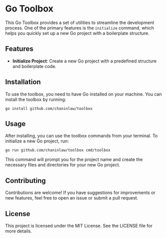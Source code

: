 # Go Toolbox

This Go Toolbox provides a set of utilities to streamline the development process. One of the primary features is the `initialize` command, which helps you quickly set up a new Go project with a boilerplate structure.

## Features

- **Initialize Project**: Create a new Go project with a predefined structure and boilerplate code.

## Installation

To use the toolbox, you need to have Go installed on your machine. You can install the toolbox by running:

```
go install github.com/chaninlaw/toolbox
```

## Usage

After installing, you can use the toolbox commands from your terminal. To initialize a new Go project, run:

```
go run github.com/chaninlaw/toolbox cmd/toolbox
```

This command will prompt you for the project name and create the necessary files and directories for your new Go project.

## Contributing

Contributions are welcome! If you have suggestions for improvements or new features, feel free to open an issue or submit a pull request.

## License

This project is licensed under the MIT License. See the LICENSE file for more details.